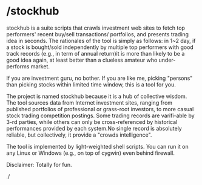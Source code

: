 
/stockhub
========

stockhub is a suite scripts that crawls investment web sites to fetch top performers' recent buy/sell transactions/ portfolios, and presents trading idea in seconds. The rationales of the tool is simply as follows: 
in 1~2 day, if a stock is bought/sold independently by multiple top performers with good track records (e.g., in term of annual return)it is more than likely to be a good idea again, at least better than a clueless amateur who under-performs market. 

If you are investment guru, no bother. If you are like me, picking "persons" than picking stocks within limited time window, this is a tool for you.

The project is named stockhub because it is a hub of collective wisdom. The tool sources data from Internet investment sites, ranging from published portfolios of professional or grass-root investors, to more casual stock trading competition postings. Some trading records are varifi-able by 3-rd parties, while others can only be cross-referenced by historical performances provided by each system.No single record is absolutely reliable, but collectively, it provide a "crowds intelligence". 

The tool is implemented by light-weighted shell scripts. You can run it on any Linux or Windows (e.g., on top of cygwin) even behind firewall. 

Disclaimer: Totally for fun. 


./